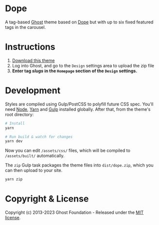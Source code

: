 # Dope

A tag-based [Ghost](https://github.com/TryGhost/Ghost) theme based on [Dope](https://github.com/TryGhost/Dope/) but with up to six fixed featured tags in the carousel.

# Instructions

1. [Download this theme](https://github.com/slunsford/monday/archive/main.zip)
2. Log into Ghost, and go to the `Design` settings area to upload the zip file
3. **Enter tag *slugs* in the `Homepage` section of the `Design` settings.**

# Development

Styles are compiled using Gulp/PostCSS to polyfill future CSS spec. You'll need [Node](https://nodejs.org/), [Yarn](https://yarnpkg.com/) and [Gulp](https://gulpjs.com) installed globally. After that, from the theme's root directory:

```bash
# Install
yarn

# Run build & watch for changes
yarn dev
```

Now you can edit `/assets/css/` files, which will be compiled to `/assets/built/` automatically.

The `zip` Gulp task packages the theme files into `dist/dope.zip`, which you can then upload to your site.

```bash
yarn zip
```

# Copyright & License

Copyright (c) 2013-2023 Ghost Foundation - Released under the [MIT license](LICENSE).
